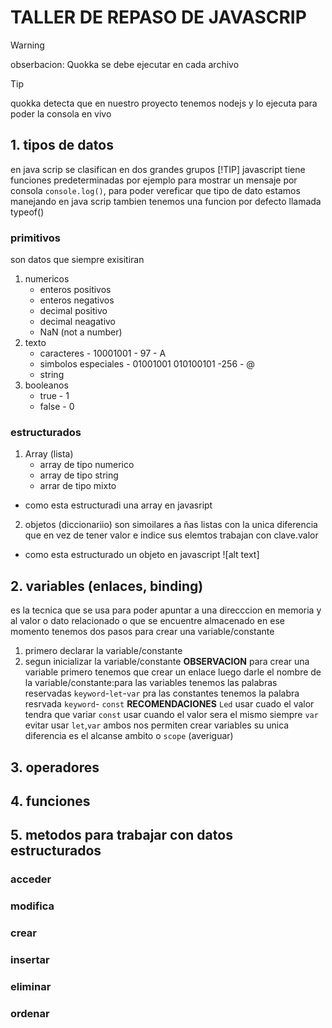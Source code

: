 # TALLER DE REPASO DE JAVASCRIP
  > [!WARNING]
  obserbacion: Quokka se debe ejecutar en cada archivo
  >[!TIP]
  quokka detecta que en nuestro proyecto tenemos nodejs y lo ejecuta para poder la consola en vivo
## 1. tipos de datos
en java scrip se clasifican en dos grandes grupos 
[!TIP] javascript tiene funciones predeterminadas por ejemplo para mostrar un mensaje por consola `console.log()`, para poder vereficar que tipo de dato estamos manejando en java scrip tambien tenemos una funcion por defecto llamada typeof()
### primitivos

son datos que siempre exisitiran 
1. numericos
    - enteros positivos
    - enteros negativos 
    - decimal positivo
    - decimal neagativo
    - NaN (not a number)
2. texto
    - caracteres                 -   10001001 - 97 - A
    - simbolos especiales    - 01001001 010100101 -256 - @
    - string 
3. booleanos 
    - true   - 1
    - false  - 0
### estructurados
1. Array (lista)
   - array de tipo numerico
   - array de tipo string
   - arrar de tipo mixto
 - como esta estructuradi una array en javasript
2. objetos (diccionariio)
   son simoilares a ñas listas con la unica diferencia que en vez de tener valor e indice sus elemtos trabajan con clave.valor
- como esta estructurado un objeto en javascript
  ![alt text] 
## 2. variables (enlaces, binding)
es la tecnica que se usa para poder apuntar a una direcccion en memoria y al valor o dato relacionado o que se encuentre almacenado en ese momento
tenemos dos pasos para crear una variable/constante
1. primero declarar la variable/constante
2. segun inicializar la variable/constante
**OBSERVACION** para crear una variable primero tenemos que crear un enlace luego darle el nombre de la variable/constante:para las variables tenemos las palabras reservadas ` keyword `-`let`-`var` pra las constantes tenemos la palabra resrvada `keyword`- `const`
**RECOMENDACIONES** 
`Led` usar cuado el valor tendra que variar 
`const` usar cuando el valor sera el mismo siempre 
`var` evitar usar
`let`,`var` ambos nos permiten crear variables su unica diferencia es el alcanse ambito o `scope`
(averiguar)
## 3. operadores
## 4. funciones 
## 5. metodos para trabajar con datos estructurados 
### acceder
### modifica
### crear
### insertar
### eliminar
### ordenar

